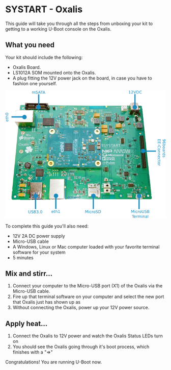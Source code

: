# SYSTART - Oxalis


This guide will take you through all the steps from unboxing your kit to
getting to a working U-Boot console on the Oxalis.

## What you need

Your kit should include the following:

* Oxalis Board.
* LS1012A SOM mounted onto the Oxalis.
* A plug fitting the 12V power jack on the board, in case you have to fashion one yourself.

![Image of Oxalis with connectors](img/OxalisV200_Connectors.svg.png?raw=true "Oxalis")


To complete this guide you'll also need:

* 12V 2A DC  power supply
* Micro-USB cable
* A Windows, Linux or Mac computer loaded with your favorite terminal software for your system
* 5 minutes

## Mix and stirr...

1. Connect your computer to the Micro-USB port (X1) of the Oxalis via the Micro-USB cable.
2. Fire up that terminal software on your computer and select the new port that Oxalis just has shown up as
3. Without connecting the Oxalis, power up your 12V power source.

## Apply heat...

1. Connect the Oxalis to 12V power and watch the Oxalis Status LEDs turn on
2. You should see the Oxalis going through it's boot process, which finishes with a "=>"

Congratulations! You are running U-Boot now.

